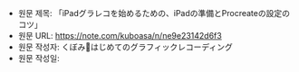 * 원문 제목: 「iPadグラレコを始めるための、iPadの準備とProcreateの設定のコツ」
* 원문 URL: https://note.com/kuboasa/n/ne9e23142d6f3
* 원문 작성자: くぼみ📙はじめてのグラフィックレコーディング
* 원문 작성일: 